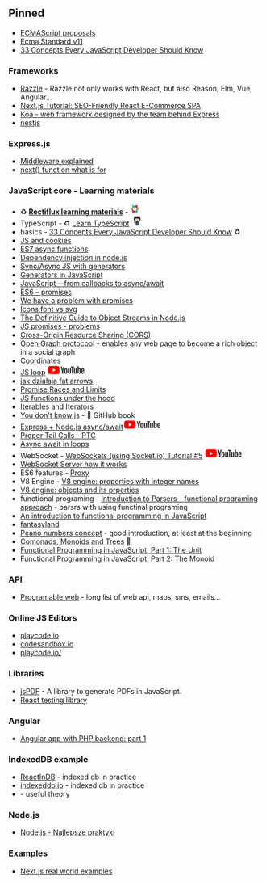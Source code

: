## Pinned

- [ECMAScript proposals](https://github.com/tc39/proposals)
- [Ecma Standard v11](https://www.ecma-international.org/ecma-262/11.0/index.html#sec-intro)
- [33 Concepts Every JavaScript Developer Should Know](https://github.com/leonardomso/33-js-concepts#26-asyncawait)

### Frameworks

- [Razzle](https://github.com/jaredpalmer/razzle) - Razzle not only works with React, but also Reason, Elm, Vue, Angular...
- [Next.js Tutorial: SEO-Friendly React E-Commerce SPA](https://snipcart.com/blog/react-seo-nextjs-tutorial)
- [Koa - web framework designed by the team behind Express](https://koajs.com/#introduction)
- [nestjs](https://nestjs.com/)

### Express.js

- [Middleware explained](https://stackoverflow.com/questions/35676259/understanding-middleware-and-route-handler-in-express-js)
- [next() function what is for](https://stackoverflow.com/questions/13133071/express-next-function-what-is-it-really-for)

### JavaScript core - Learning materials

- :recycle: [**Rectiflux learning materials**](https://www.reactiflux.com/learning/#learning-current-javascript-es6) - <img src="./images/rectiflux.png" width="auto" height="20"/>
- TypeScript - :recycle: [Learn TypeScript](https://github.com/snipcart/learn-typescript) <img src="./images/github.png" width="auto" height="20"/>
- basics - [33 Concepts Every JavaScript Developer Should Know](https://github.com/leonardomso/33-js-concepts#call-stack) :recycle:
- [JS and cookies](https://www.quirksmode.org/js/cookies.html)
- [ES7 async functions](https://jakearchibald.com/2014/es7-async-functions/)
- [Dependency injection in node.js](https://medium.com/@Jeffijoe/dependency-injection-in-node-js-2016-edition-f2a88efdd427)
- [Sync/Async JS with generators](http://chrisbuttery.com/articles/synchronous-asynchronous-javascript-with-es6-generators/)
- [Generators in JavaScript](https://codeburst.io/generators-in-javascript-1a7f9f884439)
- [JavaScript — from callbacks to async/await](https://medium.freecodecamp.org/javascript-from-callbacks-to-async-await-1cc090ddad99)
- [ES6 – promises](https://mrzepinski.pl/es6%E2%80%8A-promises.html)
- [We have a problem with promises](https://pouchdb.com/2015/05/18/we-have-a-problem-with-promises.html)
- [Icons font vs svg](https://css-tricks.com/icon-fonts-vs-svg/)
- [The Definitive Guide to Object Streams in Node.js](https://community.risingstack.com/the-definitive-guide-to-object-streams-in-node-js/)
- [JS promises - problems](https://pouchdb.com/2015/05/18/we-have-a-problem-with-promises.html)
- [Cross-Origin Resource Sharing (CORS)](https://developer.mozilla.org/en-US/docs/Web/HTTP/CORS)
- [Open Graph protocool](http://ogp.me/) - enables any web page to become a rich object in a social graph
- [Coordinates](https://javascript.info/coordinates)
- [JS loop](https://www.youtube.com/watch?feature=player_embedded&v=cCOL7MC4Pl0) <img src="./images/youtube.png" width="auto" height="20"/>
- [jak działają fat arrows](http://bedekodzic.pl/function-vs/)
- [Promise Races and Limits](https://hackernoon.com/async-await-essentials-for-production-loops-control-flows-limits-23eb40f171bd)
- [JS functions under the hood](https://wanago.io/2018/05/28/diving-into-functions-passing-by-reference-is-a-lie/)
- [Iterables and Iterators](http://exploringjs.com/es6/ch_iteration.html#sec_overview-iteration)
- [You don't know js](https://github.com/getify/You-Dont-Know-JS) - :book: GitHub book
- [Express + Node.js async/await](http://www.youtube.com/watch?feature=player_embedded&v=x51Qxg_epQ4)<img src="./images/youtube.png" width="auto" height="20"/>
- [Proper Tail Calls - PTC](https://github.com/tc39/proposal-ptc-syntax#syntactic-tail-calls-stc)
- [Async await in loops](https://zellwk.com/blog/async-await-in-loops/)
- WebSocket - [WebSockets (using Socket.io) Tutorial #5](https://www.youtube.com/watch?feature=player_embedded&v=FvArk8-qgCk) <img src="./images/youtube.png" width="auto" height="20"/>
- [WebSocket Server how it works](https://developer.mozilla.org/en-US/docs/Web/API/WebSockets_API/Writing_WebSocket_servers)
- ES6 features - [Proxy](https://www.atyantik.com/proxy-javascript-es6-feature/)
- V8 Engine - [V8 engine: properties with integer names](https://v8project.blogspot.com/2017/09/elements-kinds-in-v8.html)
- [V8 engine: objects and its prperties](https://v8project.blogspot.com/2017/08/fast-properties.html)
- functional programing - [Introduction to Parsers - functional programing approach](https://medium.com/@chetcorcos/introduction-to-parsers-644d1b5d7f3d) - parsrs with using functinal programing
- [An introduction to functional programming in JavaScript](https://opensource.com/article/17/6/functional-javascript)
- [fantasyland](https://medium.com/javascript-inside/slaying-a-ui-antipattern-in-fantasyland-907cbc322d2a)
- [Peano numbers concept](http://www.tomharding.me/) - good introduction, at least at the beginning
- [Comonads, Monoids and Trees](https://joneshf.github.io/programming/2015/12/31/Comonads-Monoids-and-Trees.html) :book:
- [Functional Programming in JavaScript, Part 1: The Unit](https://marmelab.com/blog/2018/03/14/functional-programming-1-unit-of-code.html)
- [Functional Programming in JavaScript, Part 2: The Monoid](https://marmelab.com/blog/2018/04/18/functional-programming-2-monoid.html)

### API

- [Programable web](https://www.programmableweb.com/category-api) - long list of web api, maps, sms, emails...

### Online JS Editors

- [playcode.io](https://playcode.io/132833?tabs=console&script.js&output)
- [codesandbox.io](https://codesandbox.io)
- [playcode.io/](http://playcode.io/)

### Libraries

- [jsPDF](https://github.com/MrRio/jsPDF) - A library to generate PDFs in JavaScript.
- [React testing library](https://typeofweb.com/tdd-react-testing-library/)

### Angular

- [Angular app with PHP backend: part 1](https://phpenthusiast.com/blog/develop-angular-php-app-getting-the-list-of-items)

### IndexedDB example

- [ReactInDB](https://github.com/m1nd/ReactInDB/tree/master/src) - indexed db in practice
- [indexeddb.io](https://github.com/haoxins/indexeddb.io/blob/master/lib/index.js) - indexed db in practice
- [](https://golb.hplar.ch/2017/09/A-closer-look-at-IndexedDB.html#primary-keys) - useful theory

### Node.js

- [Node.js - Najlepsze praktyki](https://github.com/goldbergyoni/nodebestpractices/blob/master/README.polish.md)

### Examples

- [Next.js real world examples](https://github.com/reck1ess/next-realworld-example-app)
